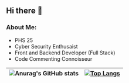 ## Hi there 👋

### About Me:
- PHS 25
- Cyber Security Enthusaist
- Front and Backend Developer (Full Stack)
- Code Commenting Connoisseur

| ![Anurag's GitHub stats](https://github-readme-stats.vercel.app/api?username=Vort3xed&rank_icon=github) | [![Top Langs](https://github-readme-stats.vercel.app/api/top-langs/?username=Vort3xed&layout=compact)](https://github.com/anuraghazra/github-readme-stats) |
| ------------- | ------------- |
